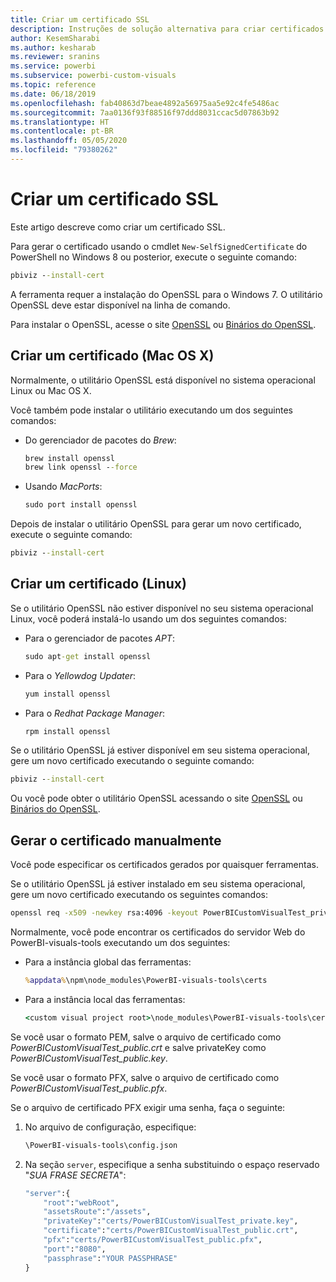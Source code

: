 ```yaml
---
title: Criar um certificado SSL
description: Instruções de solução alternativa para criar certificados manualmente para o servidor do desenvolvedor
author: KesemSharabi
ms.author: kesharab
ms.reviewer: sranins
ms.service: powerbi
ms.subservice: powerbi-custom-visuals
ms.topic: reference
ms.date: 06/18/2019
ms.openlocfilehash: fab40863d7beae4892a56975aa5e92c4fe5486ac
ms.sourcegitcommit: 7aa0136f93f88516f97ddd8031ccac5d07863b92
ms.translationtype: HT
ms.contentlocale: pt-BR
ms.lasthandoff: 05/05/2020
ms.locfileid: "79380262"
---
```

# <a name="create-an-ssl-certificate"></a>Criar um certificado SSL

Este artigo descreve como criar um certificado SSL.

Para gerar o certificado usando o cmdlet `New-SelfSignedCertificate` do PowerShell no Windows 8 ou posterior, execute o seguinte comando:

```cmd
pbiviz --install-cert
```

A ferramenta requer a instalação do OpenSSL para o Windows 7. O utilitário OpenSSL deve estar disponível na linha de comando.

Para instalar o OpenSSL, acesse o site [OpenSSL](https://www.openssl.org) ou [Binários do OpenSSL](https://wiki.openssl.org/index.php/Binaries).

## <a name="create-a-certificate-mac-os-x"></a>Criar um certificado (Mac OS X)

Normalmente, o utilitário OpenSSL está disponível no sistema operacional Linux ou Mac OS X.

Você também pode instalar o utilitário executando um dos seguintes comandos:

* Do gerenciador de pacotes do *Brew*:

    ```cmd
    brew install openssl
    brew link openssl --force
    ```

* Usando *MacPorts*:

    ```cmd
    sudo port install openssl
    ```

Depois de instalar o utilitário OpenSSL para gerar um novo certificado, execute o seguinte comando:

```cmd
pbiviz --install-cert
```

## <a name="create-a-certificate-linux"></a>Criar um certificado (Linux)

Se o utilitário OpenSSL não estiver disponível no seu sistema operacional Linux, você poderá instalá-lo usando um dos seguintes comandos:

* Para o gerenciador de pacotes *APT*:

    ```cmd
    sudo apt-get install openssl
    ```

* Para o *Yellowdog Updater*:

    ```cmd
    yum install openssl
    ```

* Para o *Redhat Package Manager*:

    ```cmd
    rpm install openssl
    ```

Se o utilitário OpenSSL já estiver disponível em seu sistema operacional, gere um novo certificado executando o seguinte comando:

```cmd
pbiviz --install-cert
```

Ou você pode obter o utilitário OpenSSL acessando o site [OpenSSL](https://www.openssl.org) ou [Binários do OpenSSL](https://wiki.openssl.org/index.php/Binaries).

## <a name="generate-the-certificate-manually"></a>Gerar o certificado manualmente

Você pode especificar os certificados gerados por quaisquer ferramentas.

Se o utilitário OpenSSL já estiver instalado em seu sistema operacional, gere um novo certificado executando os seguintes comandos:

```cmd
openssl req -x509 -newkey rsa:4096 -keyout PowerBICustomVisualTest_private.key -out PowerBICustomVisualTest_public.crt -days 365
```

Normalmente, você pode encontrar os certificados do servidor Web do PowerBI-visuals-tools executando um dos seguintes:

* Para a instância global das ferramentas:

    ```cmd
    %appdata%\npm\node_modules\PowerBI-visuals-tools\certs
    ```

* Para a instância local das ferramentas:

    ```cmd
    <custom visual project root>\node_modules\PowerBI-visuals-tools\certs
    ```

Se você usar o formato PEM, salve o arquivo de certificado como *PowerBICustomVisualTest_public.crt* e salve privateKey como *PowerBICustomVisualTest_public.key*.

Se você usar o formato PFX, salve o arquivo de certificado como *PowerBICustomVisualTest_public.pfx*.

Se o arquivo de certificado PFX exigir uma senha, faça o seguinte:
1. No arquivo de configuração, especifique:

    ```cmd
    \PowerBI-visuals-tools\config.json
    ```

1. Na seção `server`, especifique a senha substituindo o espaço reservado "*SUA FRASE SECRETA*":

    ```cmd
    "server":{
        "root":"webRoot",
        "assetsRoute":"/assets",
        "privateKey":"certs/PowerBICustomVisualTest_private.key",
        "certificate":"certs/PowerBICustomVisualTest_public.crt",
        "pfx":"certs/PowerBICustomVisualTest_public.pfx",
        "port":"8080",
        "passphrase":"YOUR PASSPHRASE"
    }
    ```